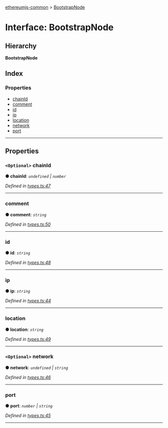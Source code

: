 [ethereumjs-common](../README.md) > [BootstrapNode](../interfaces/bootstrapnode.md)

# Interface: BootstrapNode

## Hierarchy

**BootstrapNode**

## Index

### Properties

- [chainId](bootstrapnode.md#chainid)
- [comment](bootstrapnode.md#comment)
- [id](bootstrapnode.md#id)
- [ip](bootstrapnode.md#ip)
- [location](bootstrapnode.md#location)
- [network](bootstrapnode.md#network)
- [port](bootstrapnode.md#port)

---

## Properties

<a id="chainid"></a>

### `<Optional>` chainId

**● chainId**: _`undefined` \| `number`_

_Defined in [types.ts:47](https://github.com/ethereumjs/ethereumjs-vm/blob/b6ba20a/packages/common/src/types.ts#L47)_

---

<a id="comment"></a>

### comment

**● comment**: _`string`_

_Defined in [types.ts:50](https://github.com/ethereumjs/ethereumjs-vm/blob/b6ba20a/packages/common/src/types.ts#L50)_

---

<a id="id"></a>

### id

**● id**: _`string`_

_Defined in [types.ts:48](https://github.com/ethereumjs/ethereumjs-vm/blob/b6ba20a/packages/common/src/types.ts#L48)_

---

<a id="ip"></a>

### ip

**● ip**: _`string`_

_Defined in [types.ts:44](https://github.com/ethereumjs/ethereumjs-vm/blob/b6ba20a/packages/common/src/types.ts#L44)_

---

<a id="location"></a>

### location

**● location**: _`string`_

_Defined in [types.ts:49](https://github.com/ethereumjs/ethereumjs-vm/blob/b6ba20a/packages/common/src/types.ts#L49)_

---

<a id="network"></a>

### `<Optional>` network

**● network**: _`undefined` \| `string`_

_Defined in [types.ts:46](https://github.com/ethereumjs/ethereumjs-vm/blob/b6ba20a/packages/common/src/types.ts#L46)_

---

<a id="port"></a>

### port

**● port**: _`number` \| `string`_

_Defined in [types.ts:45](https://github.com/ethereumjs/ethereumjs-vm/blob/b6ba20a/packages/common/src/types.ts#L45)_

---
